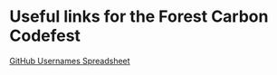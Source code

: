 # Useful links for the Forest Carbon Codefest

[GitHub Usernames Spreadsheet](https://docs.google.com/spreadsheets/d/19zawYwpcHoXfNkH_OBOjkN4yeA6ih9_ZSFCQzDZVW5U/edit?usp=sharing)